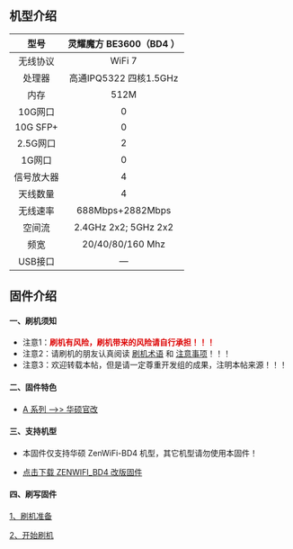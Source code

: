 ## 机型介绍

| 型号 | 灵耀魔方 BE3600（BD4 ） |
|:--:|:--:|
| 无线协议 | WiFi 7 | 
| 处理器 | 高通IPQ5322 四核1.5GHz | 
| 内存 | 512M | 
| 10G网口 | 0 | 
| 10G SFP+ | 0 | 
| 2.5G网口 | 2 | 
| 1G网口 | 0 | 
| 信号放大器 | 4 | 
| 天线数量 | 4 | 
| 无线速率 | 688Mbps+2882Mbps | 
| 空间流 | 2.4GHz 2x2; 5GHz 2x2 | 
| 频宽 | 20/40/80/160 Mhz | 
| USB接口 | — | 

## 固件介绍
#### 一、刷机须知
* 注意1：**<font color="#dd0000">刷机有风险，刷机带来的风险请自行承担！！！</font><br />**
* 注意2：请刷机的朋友认真阅读 [刷机术语](/zh/guide/asus/flash/flash_info.html) 和 [注意事项](/zh/guide/asus/flash/flash_matter.html)！！！
* 注意3：欢迎转载本帖，但是请一定尊重开发组的成果，注明本帖来源！！！

#### 二、固件特色
* [A 系列 ——>> 华硕官改](/zh/guide/asus/firmware-a.md)

#### 三、支持机型
* 本固件仅支持华硕 ZenWiFi-BD4 机型，其它机型请勿使用本固件！

* [点击下载 ZENWIFI_BD4 改版固件](https://www.asusgo.com/firmware/download?devicename=zenwifi_bd4&firmware=asus_official)

#### 四、刷写固件

[1、刷机准备](/zh/guide/asus/flash/flash_prepare.html) 

[2、开始刷机](/zh/guide/asus/flash/flash_start.html) 